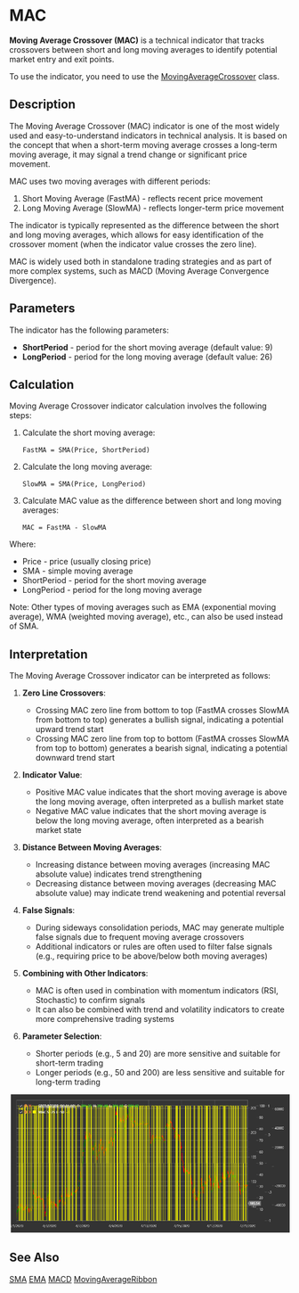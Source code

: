 # MAC

**Moving Average Crossover (MAC)** is a technical indicator that tracks crossovers between short and long moving averages to identify potential market entry and exit points.

To use the indicator, you need to use the [MovingAverageCrossover](xref:StockSharp.Algo.Indicators.MovingAverageCrossover) class.

## Description

The Moving Average Crossover (MAC) indicator is one of the most widely used and easy-to-understand indicators in technical analysis. It is based on the concept that when a short-term moving average crosses a long-term moving average, it may signal a trend change or significant price movement.

MAC uses two moving averages with different periods:
1. Short Moving Average (FastMA) - reflects recent price movement
2. Long Moving Average (SlowMA) - reflects longer-term price movement

The indicator is typically represented as the difference between the short and long moving averages, which allows for easy identification of the crossover moment (when the indicator value crosses the zero line).

MAC is widely used both in standalone trading strategies and as part of more complex systems, such as MACD (Moving Average Convergence Divergence).

## Parameters

The indicator has the following parameters:
- **ShortPeriod** - period for the short moving average (default value: 9)
- **LongPeriod** - period for the long moving average (default value: 26)

## Calculation

Moving Average Crossover indicator calculation involves the following steps:

1. Calculate the short moving average:
   ```
   FastMA = SMA(Price, ShortPeriod)
   ```

2. Calculate the long moving average:
   ```
   SlowMA = SMA(Price, LongPeriod)
   ```

3. Calculate MAC value as the difference between short and long moving averages:
   ```
   MAC = FastMA - SlowMA
   ```

Where:
- Price - price (usually closing price)
- SMA - simple moving average
- ShortPeriod - period for the short moving average
- LongPeriod - period for the long moving average

Note: Other types of moving averages such as EMA (exponential moving average), WMA (weighted moving average), etc., can also be used instead of SMA.

## Interpretation

The Moving Average Crossover indicator can be interpreted as follows:

1. **Zero Line Crossovers**:
   - Crossing MAC zero line from bottom to top (FastMA crosses SlowMA from bottom to top) generates a bullish signal, indicating a potential upward trend start
   - Crossing MAC zero line from top to bottom (FastMA crosses SlowMA from top to bottom) generates a bearish signal, indicating a potential downward trend start

2. **Indicator Value**:
   - Positive MAC value indicates that the short moving average is above the long moving average, often interpreted as a bullish market state
   - Negative MAC value indicates that the short moving average is below the long moving average, often interpreted as a bearish market state

3. **Distance Between Moving Averages**:
   - Increasing distance between moving averages (increasing MAC absolute value) indicates trend strengthening
   - Decreasing distance between moving averages (decreasing MAC absolute value) may indicate trend weakening and potential reversal

4. **False Signals**:
   - During sideways consolidation periods, MAC may generate multiple false signals due to frequent moving average crossovers
   - Additional indicators or rules are often used to filter false signals (e.g., requiring price to be above/below both moving averages)

5. **Combining with Other Indicators**:
   - MAC is often used in combination with momentum indicators (RSI, Stochastic) to confirm signals
   - It can also be combined with trend and volatility indicators to create more comprehensive trading systems

6. **Parameter Selection**:
   - Shorter periods (e.g., 5 and 20) are more sensitive and suitable for short-term trading
   - Longer periods (e.g., 50 and 200) are less sensitive and suitable for long-term trading

![indicator_moving_average_crossover](../../../../images/indicator_moving_average_crossover.png)

## See Also

[SMA](sma.md)
[EMA](ema.md)
[MACD](macd.md)
[MovingAverageRibbon](moving_average_ribbon.md)